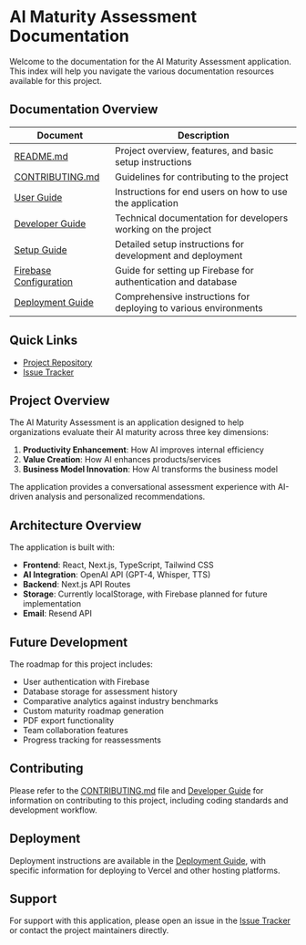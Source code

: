 # AI Maturity Assessment Documentation

Welcome to the documentation for the AI Maturity Assessment application. This index will help you navigate the various documentation resources available for this project.

## Documentation Overview

| Document | Description |
|----------|-------------|
| [README.md](../README.md) | Project overview, features, and basic setup instructions |
| [CONTRIBUTING.md](../CONTRIBUTING.md) | Guidelines for contributing to the project |
| [User Guide](user-guide.md) | Instructions for end users on how to use the application |
| [Developer Guide](developer-guide.md) | Technical documentation for developers working on the project |
| [Setup Guide](setup-guide.md) | Detailed setup instructions for development and deployment |
| [Firebase Configuration](firebase-config.md) | Guide for setting up Firebase for authentication and database |
| [Deployment Guide](deployment-guide.md) | Comprehensive instructions for deploying to various environments |

## Quick Links

- [Project Repository](https://github.com/amirelion/ai-maturity-app)
- [Issue Tracker](https://github.com/amirelion/ai-maturity-app/issues)

## Project Overview

The AI Maturity Assessment is an application designed to help organizations evaluate their AI maturity across three key dimensions:

1. **Productivity Enhancement**: How AI improves internal efficiency
2. **Value Creation**: How AI enhances products/services
3. **Business Model Innovation**: How AI transforms the business model

The application provides a conversational assessment experience with AI-driven analysis and personalized recommendations.

## Architecture Overview

The application is built with:

- **Frontend**: React, Next.js, TypeScript, Tailwind CSS
- **AI Integration**: OpenAI API (GPT-4, Whisper, TTS)
- **Backend**: Next.js API Routes
- **Storage**: Currently localStorage, with Firebase planned for future implementation
- **Email**: Resend API

## Future Development

The roadmap for this project includes:

- User authentication with Firebase
- Database storage for assessment history
- Comparative analytics against industry benchmarks
- Custom maturity roadmap generation
- PDF export functionality
- Team collaboration features
- Progress tracking for reassessments

## Contributing

Please refer to the [CONTRIBUTING.md](../CONTRIBUTING.md) file and [Developer Guide](developer-guide.md) for information on contributing to this project, including coding standards and development workflow.

## Deployment

Deployment instructions are available in the [Deployment Guide](deployment-guide.md), with specific information for deploying to Vercel and other hosting platforms.

## Support

For support with this application, please open an issue in the [Issue Tracker](https://github.com/amirelion/ai-maturity-app/issues) or contact the project maintainers directly.
